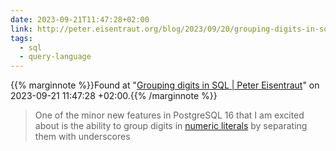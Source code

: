 ```yaml
---
date: 2023-09-21T11:47:28+02:00
link: http://peter.eisentraut.org/blog/2023/09/20/grouping-digits-in-sql
tags:
  - sql
  - query-language
---
```

{{% marginnote %}}Found at "[Grouping digits in SQL | Peter Eisentraut](https://web.archive.org/web/20230921114728/http://peter.eisentraut.org/blog/2023/09/20/grouping-digits-in-sql)" on 2023-09-21 11:47:28 +02:00.{{% /marginnote %}}

> One of the minor new features in PostgreSQL 16 that I am excited about is the ability to group digits in [numeric literals](https://www.postgresql.org/docs/16/sql-syntax-lexical.html#SQL-SYNTAX-CONSTANTS-NUMERIC) by separating them with underscores